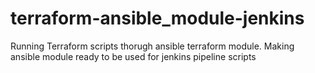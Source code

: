 # terraform-ansible_module-jenkins
Running Terraform scripts thorugh ansible terraform module. Making ansible module ready to be used for jenkins pipeline scripts
